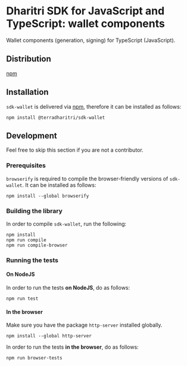 # Dharitri SDK for JavaScript and TypeScript: wallet components

Wallet components (generation, signing) for TypeScript (JavaScript). 

## Distribution

[npm](https://www.npmjs.com/package/@terradharitri/sdk-wallet)

## Installation

`sdk-wallet` is delivered via [npm](https://www.npmjs.com/package/@terradharitri/sdk-wallet), therefore it can be installed as follows:

```
npm install @terradharitri/sdk-wallet
```

## Development

Feel free to skip this section if you are not a contributor.

### Prerequisites

`browserify` is required to compile the browser-friendly versions of `sdk-wallet`. It can be installed as follows:

```
npm install --global browserify
```

### Building the library

In order to compile `sdk-wallet`, run the following:

```
npm install
npm run compile
npm run compile-browser
```

### Running the tests

#### On NodeJS

In order to run the tests **on NodeJS**, do as follows:

```
npm run test
```

#### In the browser

Make sure you have the package `http-server` installed globally.

```
npm install --global http-server
```

In order to run the tests **in the browser**, do as follows:

```
npm run browser-tests
```
